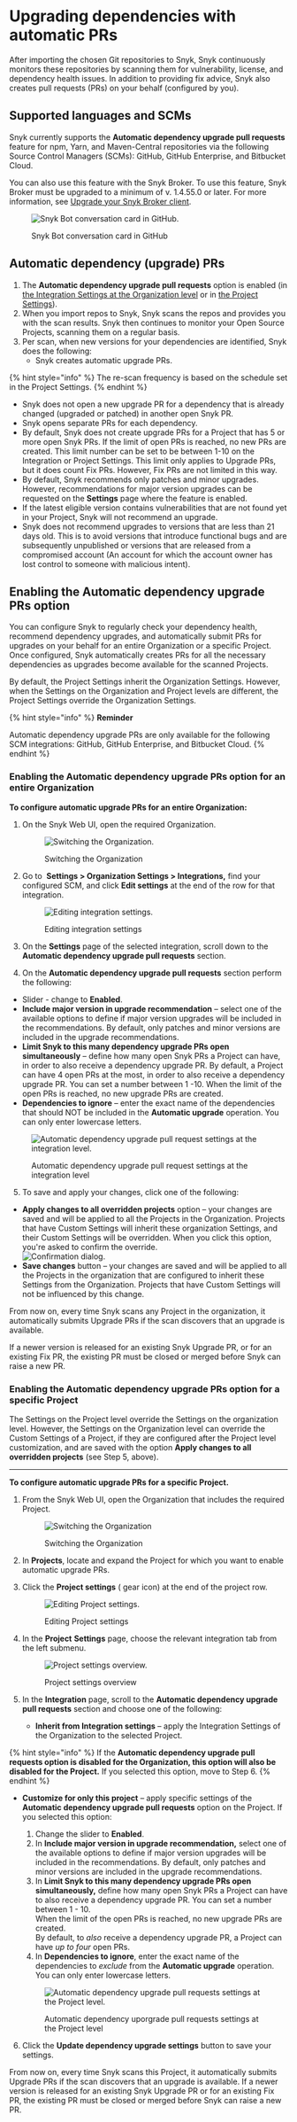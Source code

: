 # Upgrading dependencies with automatic PRs

After importing the chosen Git repositories to Snyk, Snyk continuously monitors these repositories by scanning them for vulnerability, license, and dependency health issues. In addition to providing fix advice, Snyk also creates pull requests (PRs) on your behalf (configured by you).

## Supported languages and SCMs

Snyk currently supports the **Automatic dependency upgrade pull requests** feature for npm, Yarn, and Maven-Central repositories via the following Source Control Managers (SCMs): GitHub, GitHub Enterprise, and Bitbucket Cloud.

You can also use this feature with the Snyk Broker. To use this feature, Snyk Broker must be upgraded to a minimum of v. 1.4.55.0 or later. For more information, see [Upgrade your Snyk Broker client](upgrading-dependencies-with-automatic-prs.md#enabling-the-automatic-dependency-upgrade-prs-option).

<figure><img src="../../../.gitbook/assets/Upgrade Broker.png" alt="Snyk Bot conversation card in GitHub."><figcaption><p>Snyk Bot conversation card in GitHub</p></figcaption></figure>

## Automatic dependency (upgrade) PRs

1. The **Automatic dependency upgrade pull requests** option is enabled (in [the Integration Settings at the Organization level](upgrading-dependencies-with-automatic-prs.md#enabling-the-automatic-dependency-upgrade-prs-option-for-an-entire-organization) or in [the Project Settings](../../../snyk-admin/snyk-broker/set-up-snyk-broker/how-to-install-and-configure-your-snyk-broker-client/#upgrade-your-snyk-broker-client)).
2. When you import repos to Snyk, Snyk scans the repos and provides you with the scan results. Snyk then continues to monitor your Open Source Projects, scanning them on a regular basis.
3. Per scan, when new versions for your dependencies are identified, Snyk does the following:
   * Snyk creates automatic upgrade PRs.

{% hint style="info" %}
The re-scan frequency is based on the schedule set in the Project Settings.
{% endhint %}

* Snyk does not open a new upgrade PR for a dependency that is already changed (upgraded or patched) in another open Snyk PR.
* Snyk opens separate PRs for each dependency.
* By default, Snyk does not create upgrade PRs for a Project that has 5 or more open Snyk PRs. If the limit of open PRs is reached, no new PRs are created. This limit number can be set to be between 1-10 on the Integration or Project Settings. This limit only applies to Upgrade PRs, but it does count Fix PRs. However, Fix PRs are not limited in this way.
* By default, Snyk recommends only patches and minor upgrades. However, recommendations for major version upgrades can be requested on the **Settings** page where the feature is enabled.
* If the latest eligible version contains vulnerabilities that are not found yet in your Project, Snyk will not recommend an upgrade.
* Snyk does not recommend upgrades to versions that are less than 21 days old. This is to avoid versions that introduce functional bugs and are subsequently unpublished or versions that are released from a compromised account (An account for which the account owner has lost control to someone with malicious intent).

## Enabling the Automatic dependency upgrade PRs option

You can configure Snyk to regularly check your dependency health, recommend dependency upgrades, and automatically submit PRs for upgrades on your behalf for an entire Organization or a specific Project. Once configured, Snyk automatically creates PRs for all the necessary dependencies as upgrades become available for the scanned Projects.

By default, the Project Settings inherit the Organization Settings. However, when the Settings on the Organization and Project levels are different, the Project Settings override the Organization Settings.

{% hint style="info" %}
**Reminder**

Automatic dependency upgrade PRs are only available for the following SCM integrations: GitHub, GitHub Enterprise, and Bitbucket Cloud.
{% endhint %}

### Enabling the Automatic dependency upgrade PRs option for an entire Organization

**To configure automatic upgrade PRs for an entire Organization:**

1.  On the Snyk Web UI, open the required Organization.

    <figure><img src="../../../.gitbook/assets/choose-org_19oct2022.png" alt="Switching the Organization."><figcaption><p>Switching the Organization</p></figcaption></figure>
2.  Go to <img src="../../../.gitbook/assets/gear.png" alt="" data-size="line"> **Settings > Organization Settings > Integrations,** find your configured SCM, and click **Edit settings** at the end of the row for that integration.

    <figure><img src="../../../.gitbook/assets/scm-integration_edit settings_20oct2022.png" alt="Editing integration settings."><figcaption><p>Editing integration settings</p></figcaption></figure>
3. On the **Settings** page of the selected integration, scroll down to the **Automatic dependency upgrade pull requests** section.
4. On the **Automatic dependency upgrade pull requests** section perform the following:

* Slider - change to **Enabled**.
* **Include major version in upgrade recommendation** – select one of the available options to define if major version upgrades will be included in the recommendations. By default, only patches and minor versions are included in the upgrade recommendations.
* **Limit Snyk to this many dependency upgrade PRs open simultaneously** – define how many open Snyk PRs a Project can have, in order to also receive a dependency upgrade PR. By default, a Project can have 4 open PRs at the most, in order to also receive a dependency upgrade PR. You can set a number between 1 -10. When the limit of the open PRs is reached, no new upgrade PRs are created.
* **Dependencies to ignore** – enter the exact name of the dependencies that should NOT be included in the **Automatic upgrade** operation. You can only enter lowercase letters.

<figure><img src="../../../.gitbook/assets/dependencies-2-ignore_10nov2022.png" alt="Automatic dependency upgrade pull request settings at the integration level."><figcaption><p>Automatic dependency upgrade pull request settings at the integration level</p></figcaption></figure>

5. To save and apply your changes, click one of the following:

* **Apply changes to all overridden projects** option – your changes are saved and will be applied to all the Projects in the Organization. Projects that have Custom Settings will inherit these organization Settings, and their Custom Settings will be overridden. When you click this option, you're asked to confirm the override.\
  ![Confirmation dialog.](<../../../.gitbook/assets/Snyk Code - PR Checks - Integration Settings - Automatic Upgrade section - Override message (1) (1) (1) (1) (1) (1) (1) (1) (1) (1) (1) (1) (1) (1) (1) (1) (1) (1) (1) (1) (1) (1) (1) (1) (1) (1) (1) (1) (1) (1) (1) (1) (1) (1) (1) (1) (1) (1) (1) (1).png>)
* **Save changes** button – your changes are saved and will be applied to all the Projects in the organization that are configured to inherit these Settings from the Organization. Projects that have Custom Settings will not be influenced by this change.

From now on, every time Snyk scans any Project in the organization, it automatically submits Upgrade PRs if the scan discovers that an upgrade is available.

If a newer version is released for an existing Snyk Upgrade PR, or for an existing Fix PR, the existing PR must be closed or merged before Snyk can raise a new PR.

### Enabling the Automatic dependency upgrade PRs option for a specific Project

The Settings on the Project level override the Settings on the organization level. However, the Settings on the Organization level can override the Custom Settings of a Project, if they are configured after the Project level customization, and are saved with the option **Apply changes to all overridden projects** (see Step 5, above).

***

**To configure automatic upgrade PRs for a specific Project.**

1.  From the Snyk Web UI, open the Organization that includes the required Project.

    <figure><img src="../../../.gitbook/assets/autoPR_switch_org-13nov2022.png" alt="Switching the Organization"><figcaption><p>Switching the Organization</p></figcaption></figure>
2. In **Projects**, locate and expand the Project for which you want to enable automatic upgrade PRs.
3.  Click the **Project settings** (<img src="../../../.gitbook/assets/gear.png" alt="" data-size="line"> gear icon) at the end of the project row.

    <figure><img src="../../../.gitbook/assets/image (134) (1) (1) (1) (1) (1).png" alt="Editing Project settings."><figcaption><p>Editing Project settings</p></figcaption></figure>
4.  In the **Project** **Settings** page, choose the relevant integration tab from the left submenu.

    <figure><img src="../../../.gitbook/assets/image (10) (1) (2) (1) (1) (1) (1).png" alt="Project settings overview."><figcaption><p>Project settings overview</p></figcaption></figure>
5. In the **Integration** page, scroll to the **Automatic dependency upgrade pull requests** section and choose one of the following:
   * **Inherit from Integration settings** – apply the Integration Settings of the Organization to the selected Project.

{% hint style="info" %}
If the **Automatic dependency upgrade pull requests option is disabled for the Organization, this option will also be disabled for the Project.** If you selected this option, move to Step 6.
{% endhint %}

*   **Customize for only this project** – apply specific settings of the **Automatic dependency upgrade pull requests** option on the Project. If you selected this option:

    1. Change the slider to **Enabled**.
    2. In **Include major version in upgrade recommendation,** select one of the available options to define if major version upgrades will be included in the recommendations. By default, only patches and minor versions are included in the upgrade recommendations.
    3. In **Limit Snyk to this many dependency upgrade PRs open simultaneously,** define how many open Snyk PRs a Project can have to also receive a dependency upgrade PR. You can set a number between 1 - 10.\
       When the limit of the open PRs is reached, no new upgrade PRs are created.\
       By default, to _also_ receive a dependency upgrade PR, a Project can have _up to four_ open PRs.
    4. In **Dependencies to ignore**, enter the exact name of the dependencies to _exclude_ from the **Automatic upgrade** operation.\
       You can only enter lowercase letters.

    <figure><img src="../../../.gitbook/assets/auto-dependency-prs_1dec2022.png" alt="Automatic dependency upgrade pull requests settings at the Project level."><figcaption><p>Automatic dependency uporgrade pull requests settings at the Project level</p></figcaption></figure>

6. Click the **Update dependency upgrade settings** button to save your settings.

From now on, every time Snyk scans this Project, it automatically submits Upgrade PRs if the scan discovers that an upgrade is available. If a newer version is released for an existing Snyk Upgrade PR or for an existing Fix PR, the existing PR must be closed or merged before Snyk can raise a new PR.
